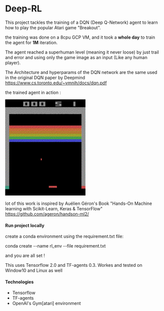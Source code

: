 # Deep-RL
This project tackles the training of a DQN (Deep Q-Network) agent 
to learn how to play the popular Atari game "Breakout".

the training was done on a 8cpu GCP VM, 
and it took a **whole day** to train the agent for **1M**
iteration. 

The agent reached a superhuman level
(meaning it never loose) by just trail
and error and using only the game image as an input
(Like any human player).  

The Architecture and hyperparams of the DQN network
are the same used in the original DQN paper by Deepmind
https://www.cs.toronto.edu/~vmnih/docs/dqn.pdf

the trained agent in action :

<img src="breakout.gif" width="260" height="310"/>


lot of this work is inspired by Auélien Géron's Book
"Hands-On Machine learning with Scikit-Learn, Keras
 & TensorFlow" https://github.com/ageron/handson-ml2/

#### Run project locally

create a conda environment using the requirement.txt file:

conda create --name rl_env --file requirement.txt

and you are all set !

This uses Tensorflow 2.0 and TF-agents 0.3. 
Workes and tested on Window10 and Linux as well  


#### Technologies

* Tensorflow
* TF-agents
* OpenAI's Gym[atari] environment
